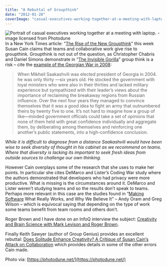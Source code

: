 ```yaml
---
title: "A Rebuttal of Groupthink"
date: "2012-01-20"
coverImage: "casual-executives-working-together-at-a-meeting-with-laptop-xs.jpg"
---
```


![Portrait of casual executives working together at a meeting with laptop. - image licensed from Photodune](src/content/blog/a-rebuttal-of-groupthink/images/casual-executives-working-together-at-a-meeting-with-laptop-xs.jpg) In a New York Times article: “[The Rise of the New Groupthink](https://www.nytimes.com/2012/01/15/opinion/sunday/the-rise-of-the-new-groupthink.html?pagewanted=all)” this week Susan Cain claims that teams and collaborative work give rise to groupthink. Groupthink is not out of the question, as Christopher Chabris and Daniel Simons demonstrate in “[The Invisible Gorilla](https://www.theinvisiblegorilla.com/)” group think is a risk – cite the [example of the Georgian War in 2008](https://books.google.ca/books?id=f8AN1DAud5sC&pg=PA102&lpg=PA102&dq=invisible+gorilla+georgian+war&source=bl&ots=VY6lhqKlGC&sig=uRWxwDG40J4cVzpysdyEA0yR4zg&hl=en&sa=X&ei=PJQVT_eVI8260QHQ6LykBQ&ved=0CCAQ6AEwAA#v=onepage&q&f=false):

> When Mikheil Saakashvili was elected president of Georgia in 2004. he was only thirty —six years old. He stocked the government with loyal ministers who were also in their thirties and lacked military experience but sympathized with their leader’s views about the importance of reclaiming the breakaway regions from Russian influence. Over the next four years they managed to convince themselves that it was a good idea to fight an army that outnumbered theirs by twenty five to one. It’s not hard to imagine how a group of like—minded government officials could take a set of opinions that none of them held with great confidence individually and aggregate them, by deliberating among themselves and reinforcing one another’s public statements, into a high-confidence conclusion.

_While it is difficult to diagnose from a distance Saakashvili would have been wise to seek diversity of thought in his cabinet as we recommend on teams. Where that diversity is lacking its important to seek fresh ideas from outside sources to challenge our own thinking._

However Cain overplays some of the research that she uses to make her points. In particular she cites DeMarco and Lister’s Coding War study where the authors demonstrated that developers who had privacy were more productive. What is missing is the circumstances around it. DeMarco and Lister weren’t studying teams and so the results don’t speak to teams. Perhaps more relevant in this case are the studies found in “[Making Software](https://www.oreilly.com/library/view/making-software/9780596808310/) What Really Works, and Why We Believe It” – Andy Oram and Greg Wilson – which is equivocal saying that depending on the type of work some teams benefit from team rooms and others don’t.

Roger Brown and I have done on an InfoQ interview the subject: [Creativity and Brain Science with Mark Levison and Roger Brown](https://www.infoq.com/interviews/creativity-and-brain-science/).

Finally Keith Sawyer (author of Group Genius) provides an excellent rebuttal: [Does Solitude Enhance Creativity? A Critique of Susan Cain’s Attack on Collaboration](https://keithsawyer.wordpress.com/2012/01/16/does-solitude-enhance-creativity-a-critique-of-susan-cains-attack-on-collaboration/) which provides details in some of the other errors Cain made.

Photo via: [https://photodune.net/](https://photodune.net/)
